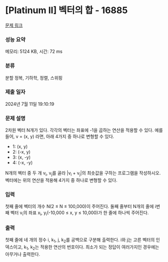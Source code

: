# [Platinum II] 벡터의 합 - 16885 

[문제 링크](https://www.acmicpc.net/problem/16885) 

### 성능 요약

메모리: 5124 KB, 시간: 72 ms

### 분류

분할 정복, 기하학, 정렬, 스위핑

### 제출 일자

2024년 7월 11일 19:10:19

### 문제 설명

<p>2차원 벡터 N개가 있다. 각각의 벡터는 좌표에 -1을 곱하는 연산을 적용할 수 있다. 예를 들어, v = (x, y) 라면, 아래 4가지 중 하나로 변형할 수 있다.</p>

<ul>
	<li>1: (x, y)</li>
	<li>2: (-x, y)</li>
	<li>3: (x, -y)</li>
	<li>4: (-x, -y)</li>
</ul>

<p>N개의 벡터 중 두 개 v<sub>i</sub>, v<sub>j</sub>를 골라 |v<sub>i</sub> + v<sub>j</sub>|의 최솟값을 구하는 프로그램을 작성하시오. 벡터에는 위의 연산을 적용해 4가지 중 하나로 변형할 수 있다.</p>

### 입력 

 <p>첫째 줄에 벡터의 개수 N(2 ≤ N ≤ 100,000)이 주어진다. 둘째 줄부터 N개의 줄에 i번째 벡터 v<sub>i</sub>의 좌표 x<sub>i</sub>, y<sub>i</sub>(-10,000 ≤ x, y ≤ 10,000)가 한 줄에 하나씩 주어진다.</p>

### 출력 

 <p>첫째 줄에 네 개의 정수 i, k<sub>1</sub>, j, k<sub>2</sub>를 공백으로 구분해 출력한다. i와 j는 고른 벡터의 인덱스이고, k<sub>1</sub>, k<sub>2</sub>는 적용한 연산의 번호이다. 최소가 되는 정답이 여러가지인 경우에는 아무거나 출력한다.</p>

